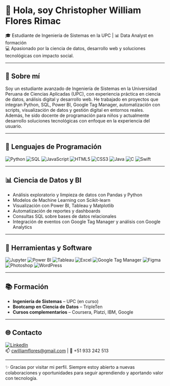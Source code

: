 # 👋 Hola, soy Christopher William Flores Rimac

🎓 Estudiante de Ingeniería de Sistemas en la UPC | 📊 Data Analyst en formación  
💻 Apasionado por la ciencia de datos, desarrollo web y soluciones tecnológicas con impacto social.  

---

## 🚀 Sobre mí

Soy un estudiante avanzado de Ingeniería de Sistemas en la Universidad Peruana de Ciencias Aplicadas (UPC), con experiencia práctica en ciencia de datos, análisis digital y desarrollo web. He trabajado en proyectos que integran Python, SQL, Power BI, Google Tag Manager, automatización con scripts, visualización de datos y gestión digital en entornos reales.  
Además, he sido docente de programación para niños y actualmente desarrollo soluciones tecnológicas con enfoque en la experiencia del usuario.

---

## 🧠 Lenguajes de Programación

![Python](https://img.shields.io/badge/python-3670A0?style=for-the-badge&logo=python&logoColor=ffdd54)
![SQL](https://img.shields.io/badge/sql-%2300f.svg?style=for-the-badge&logo=postgresql&logoColor=white)
![JavaScript](https://img.shields.io/badge/javascript-%23323330.svg?style=for-the-badge&logo=javascript&logoColor=%23F7DF1E)
![HTML5](https://img.shields.io/badge/html5-%23E34F26.svg?style=for-the-badge&logo=html5&logoColor=white)
![CSS3](https://img.shields.io/badge/css3-%231572B6.svg?style=for-the-badge&logo=css3&logoColor=white)
![Java](https://img.shields.io/badge/java-%23ED8B00.svg?style=for-the-badge&logo=java&logoColor=white)
![C](https://img.shields.io/badge/c-%2300599C.svg?style=for-the-badge&logo=c&logoColor=white)
![Swift](https://img.shields.io/badge/swift-F05138?style=for-the-badge&logo=swift&logoColor=white)

---

## 📊 Ciencia de Datos y BI

- Análisis exploratorio y limpieza de datos con Pandas y Python  
- Modelos de Machine Learning con Scikit-learn  
- Visualización con Power BI, Tableau y Matplotlib  
- Automatización de reportes y dashboards  
- Consultas SQL sobre bases de datos relacionales  
- Integración de eventos con Google Tag Manager y análisis con Google Analytics  

---

## 🧰 Herramientas y Software

![Jupyter](https://img.shields.io/badge/Jupyter-%23F37626.svg?style=for-the-badge&logo=Jupyter&logoColor=white)
![Power BI](https://img.shields.io/badge/PowerBI-F2C811?style=for-the-badge&logo=PowerBI&logoColor=black)
![Tableau](https://img.shields.io/badge/Tableau-E97627?style=for-the-badge&logo=Tableau&logoColor=white)
![Excel](https://img.shields.io/badge/Microsoft_Excel-217346?style=for-the-badge&logo=microsoft-excel&logoColor=white)
![Google Tag Manager](https://img.shields.io/badge/Google%20Tag%20Manager-375EAB?style=for-the-badge&logo=googletagmanager&logoColor=white)
![Figma](https://img.shields.io/badge/figma-%2300f.svg?style=for-the-badge&logo=figma&logoColor=white)
![Photoshop](https://img.shields.io/badge/Photoshop-31A8FF?style=for-the-badge&logo=adobephotoshop&logoColor=white)
![WordPress](https://img.shields.io/badge/WordPress-21759b?style=for-the-badge&logo=WordPress&logoColor=white)

---

## 📚 Formación

- **Ingeniería de Sistemas** – UPC (en curso)  
- **Bootcamp en Ciencia de Datos** – TripleTen  
- **Cursos complementarios** – Coursera, Platzi, IBM, Google  

---

## 🌐 Contacto

[![LinkedIn](https://img.shields.io/badge/LinkedIn-%230077B5.svg?style=for-the-badge&logo=linkedin&logoColor=white)](https://www.linkedin.com/in/christopherwilliamflores)  
📫 cwilliamflores@gmail.com | 📱 +51 933 242 513  

---

✨ Gracias por visitar mi perfil. Siempre estoy abierto a nuevas colaboraciones y oportunidades para seguir aprendiendo y aportando valor con tecnología.
